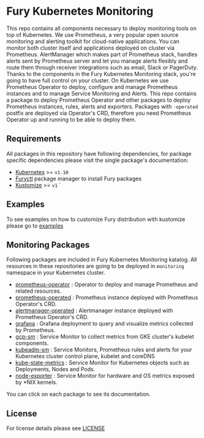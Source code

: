 # Fury Kubernetes Monitoring
 
This repo contains all components necessary to deploy monitoring tools on top of Kubernetes. We use Prometheus, a very popular open source monitoring and alerting toolkit for cloud-native applications. You can monitor both cluster itself and applications deployed on cluster via Prometheus. AlertManager which makes part of Prometheus stack, handles alerts sent by Prometheus server and let you manage alerts flexibly and route them through receiver integrations such as email, Slack or PagerDuty. Thanks to the components in the Fury Kubernetes Monitoring stack, you're going to have full control on your cluster. On Kubernetes we use Prometheus Operator to deploy, configure and manage Prometheus instances and to manage Service Monitoring and Alerts. This repo contains a package to deploy Prometheus Operator and other packages to deploy Prometheus instances, rules, alerts and exporters. Packages with `-operated` postfix are deployed via Operator's CRD, therefore you need Prometheus Operator up and running to be able to deploy them.  


## Requirements

All packages in this repository have following dependencies, for package specific dependencies please visit the single package's documentation:

- [Kubernetes](https://kubernetes.io) >= `v1.10`
- [Furyctl](https://github.com/sighup-io/furyctl) package manager to install Fury packages
- [Kustomize](https://github.com/kubernetes-sigs/kustomize) >= `v1` 
`

## Examples

To see examples on how to customize Fury distribution with kustomize please go to [examples](https://github.com/sighup-io/fury-kubernetes-monitoring/tree/master/examples)


##  Monitoring Packages 

Following packages are included in Fury Kubernetes Monitoring katalog. All resources in these repositories are going to be deployed in `monitoring` namespace in your Kubernetes cluster.

- [prometheus-operator](https://github.com/sighup-io/fury-kubernetes-monitoring/blob/master/prometheus-operator) : Operator to deploy and manage Prometheus and related resources.
- [prometheus-operated](https://github.com/sighup-io/fury-kubernetes-monitoring/blob/master/prometheus-operated) : Prometheus instance deployed with Prometheus Operator's CRD.
- [alertmanager-operated](https://github.com/sighup-io/fury-kubernetes-monitoring/blob/master/alertmanager-operated) : Alertmanager instance deployed with Prometheus Operator's CRD.
- [grafana](https://github.com/sighup-io/fury-kubernetes-monitoring/blob/master/grafana) : Grafana deployment to query and visualize metrics collected by Prometheus.
- [gcp-sm](https://github.com/sighup-io/fury-kubernetes-monitoring/blob/master/gcp-sm) : Service Monitor to collect metrics from GKE cluster's kubelet components.
- [kubeadm-sm](https://github.com/sighup-io/fury-kubernetes-monitoring/blob/master/kubeadm-sm) : Service Monitors, Prometheus rules and alerts for your Kubernetes cluster control plane, kubelet and coreDNS
- [kube-state-metrics](https://github.com/sighup-io/fury-kubernetes-monitoring/blob/master/kube-state-metrics) : Service Monitor for Kubernetes objects such as Deployments, Nodes and Pods.
- [node-exporter](https://github.com/sighup-io/fury-kubernetes-monitoring/blob/master/node-exporter) : Service Monitor for hardware and OS metrics exposed by \*NIX kernels.


You can click on each package to see its documentation.


## License
For license details please see [LICENSE](https://sighup.io/fury/license) 

